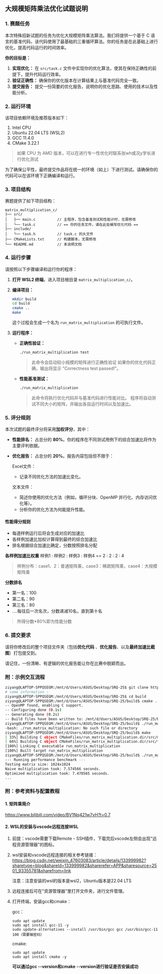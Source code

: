 ## **大规模矩阵乘法优化试题说明**

### **1. 赛题任务**

本次特殊招新试题的任务为优化大规模矩阵乘法算法。我们将提供一个基于 C 语言的基准代码，该代码使用了最基础的三重循环算法。你的任务是在此基础上进行优化，提高代码运行的时间效率。

**你的目标是：**

1.  **实现优化：** 在 `src/task.c` 文件中实现你的优化算法，使其在保持正确性的前提下，提升代码运行效率。
2.  **验证正确性：** 确保你的优化版本在计算结果上与基准代码完全一致。
3.  **提交报告：** 提交一份简要的优化报告，说明你的优化思路、使用的技术以及性能分析。
### **2. 运行环境**

该项目依赖环境及推荐版本如下：
1. Intel CPU
2. Ubuntu 22.04 LTS (WSL2)
3. GCC 11.4.0
4. CMake 3.22.1

> 如果 CPU 为 AMD 版本，可以在进行专一性优化时联系张wh或况y学长进行优化测试

为了确保公平性，最终提交作品将在统一的环境（如上）下进行测试。请确保你的代码可以在该环境下正确编译和运行。
### **3. 项目结构**

赛题提供了如下项目结构：

```
matrix_multiplication_c/
├── src/
│   ├── main.c          // 主程序，包含基准测试和性能计时，无需修改
│   └── task.c          // == 你的任务文件，请在此处编写优化代码 ==
├── include/
│   └── task.h          // task.c 的头文件
├── CMakeLists.txt      // 构建脚本，无需修改
└── README.md           // 本说明文档
```

### **4. 运行步骤**

请按照以下步骤编译和运行你的程序：

1.  **打开 WSL2 终端**，进入项目根目录 `matrix_multiplication_c/`。

2.  **编译项目：**

    ```bash
    mkdir build
    cd build
    cmake ..
    make
    ```

    这个过程会生成一个名为 `run_matrix_multiplication` 的可执行文件。

3.  **运行程序：**

      * **正确性验证：** 

        ```bash
        ./run_matrix_multiplication test
        ```
	    >此命令会启动较小规模的矩阵进行正确性验证
        如果你的优化代码正确，输出将显示 "Correctness test passed\!"。

      * **性能基准测试：** 

        ```bash
        ./run_matrix_multiplication
        ```
		>此命令将执行优化代码并与基准代码进行性能对比。
        程序将自动测试不同大小的矩阵，并输出各自运行时间以及加速比。

### 5. 评分规则
本次试题的最终评分将采用**加权评分**，其中：

  * **性能排名：** 占总分的 **80%**。你的程序在不同测试用例下的综合加速比将作为主要评判依据。
  * **优化报告：** 占总分的 **20%**。报告内容包括但不限于：
	
	Excel文件：    
	- 记录不同优化方法的加速比变化。
	
	文本文件：
	- 简述你使用的优化方法（例如，循环分块、OpenMP 并行化、内存访问优化等）。
	- 分析你的优化方法为何能提升性能。
#### 性能得分规则
+ 每道样例运行后将会生成对应的加速比
+ 各样例加速比加权计算得到最终的综合加速比
+ 排名根据综合加速比确定，分数按照排名分配

**各样例加速比权重**
样例1 : 样例2 : 样例3 : 样例4  ==  2 : 2 : 2 : 4
> 样例分布：case1、2：普通矩阵乘，case3：稀疏矩阵乘，case4：大规模矩阵乘

**分数排名**
+ 第一名：100
+ 第二名：90
+ 第三名：80
+ ....每往后一次名次，分数递减10名，直到第十名
>所得分数\*80%即为性能分数


### 6. 提交要求

请将你修改后的整个项目文件夹（包括**优化代码** 、**优化报告**、以及**最终加速比截图**）打包提交到。



请记住，一份清晰、有逻辑的优化报告能让你在比赛中脱颖而出。

### 附：示例交互流程
``` bash
ziyang@LAPTOP-SPPQSEGM:/mnt/d/Users/ASUS/Desktop/SRQ-25$ git clone https://github.com/ziyang22/SRQ-25.git
# some information ~
ziyang@LAPTOP-SPPQSEGM:/mnt/d/Users/ASUS/Desktop/SRQ-25$ cd build 
ziyang@LAPTOP-SPPQSEGM:/mnt/d/Users/ASUS/Desktop/SRQ-25/build$ cmake ..
-- OpenMP found, enabling C support.
-- Configuring done (0.1s)
-- Generating done (0.2s)
-- Build files have been written to: /mnt/d/Users/ASUS/Desktop/SRQ-25/build
ziyang@LAPTOP-SPPQSEGM:/mnt/d/Users/ASUS/Desktop/SRQ-25/build$ ./run_matrix_multiplication test
-bash: ./run_matrix_multiplication: No such file or directory
ziyang@LAPTOP-SPPQSEGM:/mnt/d/Users/ASUS/Desktop/SRQ-25/build$ make
[ 33%] Building C object CMakeFiles/run_matrix_multiplication.dir/src/main.c.o
[ 66%] Building C object CMakeFiles/run_matrix_multiplication.dir/src/task.c.o
[100%] Linking C executable run_matrix_multiplication
[100%] Built target run_matrix_multiplication
ziyang@LAPTOP-SPPQSEGM:/mnt/d/Users/ASUS/Desktop/SRQ-25/build$ ./run_matrix_multiplication test
--- Running performance benchmark ---
Testing matrix size: 1024x1024
Naive multiplication took: 7.574566 seconds.
Optimized multiplication took: 7.478565 seconds.
...
```

### 附：参考资料与配置教程

#### 1. 矩阵乘简介

https://www.bilibili.com/video/BV1Nq421w7vH?t=0.7
#### **2. WSL的安装与vscode远程连接WSL**

1. 前提：vscode需要下载Remote - SSH插件，下载完后vscode左侧会出现"远程资源管理器"的图标。

2. wsl安装和vscode远程连接的相关参考链接：https://blog.csdn.net/weixin_47603083/article/details/133999982?sharetype=blog&shareId=133999982&sharerefer=APP&sharesource=2501_93355781&sharefrom=link

   注意：注意安装的wsl的版本是wsl2，Ubuntu版本是22.04 LTS

3. 远程连接后可在"资源管理器"里打开文件夹，进行文件管理。

4. 打开终端，安装gcc和cmake：

   gcc：

   ```
   sudo apt update
   sudo apt install gcc-11 -y
   sudo update-alternatives --install /usr/bin/gcc gcc /usr/bin/gcc-11 100（需要输密码）
   ```

   cmake:

   ```
   sudo apt update
   sudo apt install cmake -y
   ```

   **可以通过gcc --version和cmake --version进行验证是否安装成功**
